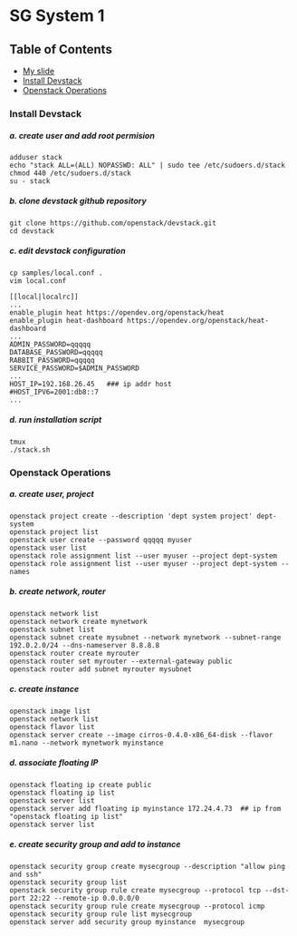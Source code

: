 # SG System 1

## Table of Contents
* [My slide](./materials/)
* [Install Devstack](#Install-Devstack)
* [Openstack Operations](#Openstack-Operations)


### Install Devstack
##### a. create user and add root permision
	adduser stack
	echo "stack ALL=(ALL) NOPASSWD: ALL" | sudo tee /etc/sudoers.d/stack
	chmod 440 /etc/sudoers.d/stack
	su - stack

##### b. clone devstack github repository
	git clone https://github.com/openstack/devstack.git
	cd devstack

##### c. edit devstack configuration
	cp samples/local.conf .
	vim local.conf

	[[local|localrc]]
	...
	enable_plugin heat https://opendev.org/openstack/heat
	enable_plugin heat-dashboard https://opendev.org/openstack/heat-dashboard
	...
	ADMIN_PASSWORD=qqqqq
	DATABASE_PASSWORD=qqqqq
	RABBIT_PASSWORD=qqqqq
	SERVICE_PASSWORD=$ADMIN_PASSWORD
	...
	HOST_IP=192.168.26.45	### ip addr host
	#HOST_IPV6=2001:db8::7
	...

##### d. run installation script
	tmux
	./stack.sh


### Openstack Operations
##### a. create user, project
	openstack project create --description 'dept system project' dept-system
	openstack project list
	openstack user create --password qqqqq myuser
	openstack user list
	openstack role assignment list --user myuser --project dept-system
	openstack role assignment list --user myuser --project dept-system --names

##### b. create network, router
	openstack network list
	openstack network create mynetwork
	openstack subnet list
	openstack subnet create mysubnet --network mynetwork --subnet-range 192.0.2.0/24 --dns-nameserver 8.8.8.8
	openstack router create myrouter
	openstack router set myrouter --external-gateway public
	openstack router add subnet myrouter mysubnet

##### c. create instance
	openstack image list
	openstack network list
	openstack flavor list
	openstack server create --image cirros-0.4.0-x86_64-disk --flavor m1.nano --network mynetwork myinstance

##### d. associate floating IP
	openstack floating ip create public
	openstack floating ip list
	openstack server list
	openstack server add floating ip myinstance 172.24.4.73  ## ip from "openstack floating ip list"
	openstack server list

##### e. create security group and add to instance
	openstack security group create mysecgroup --description "allow ping and ssh"
	openstack security group list
	openstack security group rule create mysecgroup --protocol tcp --dst-port 22:22 --remote-ip 0.0.0.0/0
	openstack security group rule create mysecgroup --protocol icmp
	openstack security group rule list mysecgroup
	openstack server add security group myinstance  mysecgroup



	

